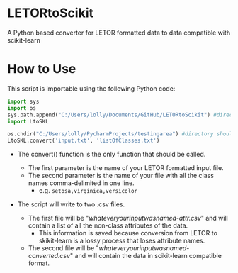 # LETORtoScikit
A Python based converter for LETOR formatted data to data compatible with scikit-learn

# How to Use
This script is importable using the following Python code:
```python
import sys
import os
sys.path.append("C:/Users/lolly/Documents/GitHub/LETORtoScikit") #directory should be to this repository
import LtoSKL

os.chdir("C:/Users/lolly/PycharmProjects/testingarea") #directory should be to wherever your input files are
LtoSKL.convert('input.txt', 'listOfClasses.txt') 
```
      
* The convert() function is the only function that should be called. </br>
    * The first parameter is the name of your LETOR formatted input file.</br>
    * The second parameter is the name of your file with all the class names comma-delimited in one line.</br>
        * e.g. `setosa,virginica,versicolor`</br>
        
* The script will write to two .csv files.</br>
    * The first file will be "*whateveryourinputwasnamed-attr.csv*" and will contain a list of all the non-class attributes of the data.</br>
        * This information is saved because conversion from LETOR to skikit-learn is a lossy process that loses attribute names.</br>
    * The second file will be "*whateveryourinputwasnamed-converted.csv*" and will contain the data in scikit-learn compatible format.
